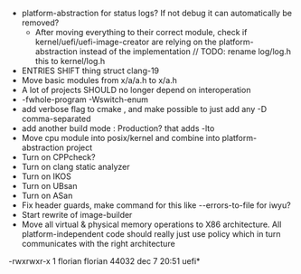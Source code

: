 - platform-abstraction for status logs? If not debug it can automatically be removed?
  - After moving everything to their correct module, check if kernel/uefi/uefi-image-creator are relying on the platform-abstraction instead of the implementation
    // TODO: rename log/log.h this to kernel/log.h
- ENTRIES SHIFT thing struct clang-19
- Move basic modules from x/a/a.h to x/a.h
- A lot of projects SHOULD no longer depend on interoperation
- -fwhole-program -Wswitch-enum
- add verbose flag to cmake , and make possible to just add any -D comma-separated
- add another build mode : Production? that adds -lto
- Move cpu module into posix/kernel and combine into platform-abstraction project
- Turn on CPPcheck?
- Turn on clang static analyzer
- Turn on IKOS
- Turn on UBsan
- Turn on ASan
- Fix header guards, make command for this like --errors-to-file for iwyu?
- Start rewrite of image-builder
- Move all virtual & physical memory operations to X86 architecture. All platform-independent code should really just use policy which in turn communicates with the right architecture

-rwxrwxr-x 1 florian florian 44032 dec 7 20:51 uefi\*
